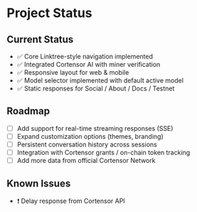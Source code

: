 
# Project Status

## Current Status
- ✅ Core Linktree-style navigation implemented
- ✅ Integrated Cortensor AI with miner verification
- ✅ Responsive layout for web & mobile
- ✅ Model selector implemented with default active model
- ✅ Static responses for Social / About / Docs / Testnet

## Roadmap
- [ ] Add support for real-time streaming responses (SSE)
- [ ] Expand customization options (themes, branding)
- [ ] Persistent conversation history across sessions
- [ ] Integration with Cortensor grants / on-chain token tracking
- [ ] Add more data from official Cortensor Network

## Known Issues
- ❗ Delay response from Cortensor API
